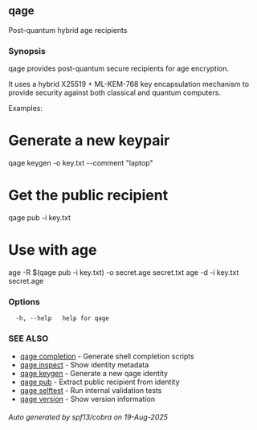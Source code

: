 ## qage

Post-quantum hybrid age recipients

### Synopsis

qage provides post-quantum secure recipients for age encryption.

It uses a hybrid X25519 + ML-KEM-768 key encapsulation mechanism to provide
security against both classical and quantum computers.

Examples:
  # Generate a new keypair
  qage keygen -o key.txt --comment "laptop"

  # Get the public recipient
  qage pub -i key.txt

  # Use with age
  age -R $(qage pub -i key.txt) -o secret.age secret.txt
  age -d -i key.txt secret.age

### Options

```
  -h, --help   help for qage
```

### SEE ALSO

* [qage completion](qage_completion.md)	 - Generate shell completion scripts
* [qage inspect](qage_inspect.md)	 - Show identity metadata
* [qage keygen](qage_keygen.md)	 - Generate a new qage identity
* [qage pub](qage_pub.md)	 - Extract public recipient from identity
* [qage selftest](qage_selftest.md)	 - Run internal validation tests
* [qage version](qage_version.md)	 - Show version information

###### Auto generated by spf13/cobra on 19-Aug-2025
